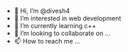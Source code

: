 - 👋 Hi, I’m @divesh4
- 👀 I’m interested in web development
- 🌱 I’m currently learning c++
- 💞️ I’m looking to collaborate on ...
- 📫 How to reach me ...

<!---
divesh4/divesh4 is a ✨ special ✨ repository because its `README.md` (this file) appears on your GitHub profile.
You can click the Preview link to take a look at your changes.
--->

